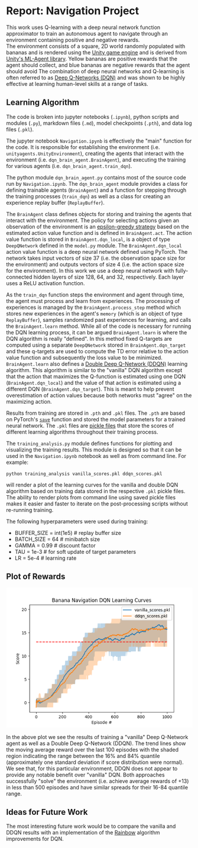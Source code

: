 [//]: # (Image References)

[image1]: learning_curves.png "DQN Learning Curves"

# Report: Navigation Project

This work uses Q-learning with a deep neural network function approximator to train an autonomous agent to navigate through an environment containing positive and negative rewards.  
The environment consists of a square, 2D world randomly populated with bananas and is rendered using the [Unity game engine](https://unity.com/) and is derived from [Unity's ML-Agent library](https://github.com/Unity-Technologies/ml-agents). Yellow bananas are positive rewards that the agent should collect, and blue bananas are negative rewards that the agent should avoid
The combination of deep neural networks and Q-learning is often referred to as [Deep Q-Networks (DQN)](https://www.nature.com/articles/nature14236?wm=book_wap_0005) and was shown to be highly effective at learning human-level skills at a range of tasks.

## Learning Algorithm

The code is broken into jupyter notebooks (`.ipynb`), python scripts and modules (`.py`), markdown files (`.md`), model checkpoints (`.pth`), and data log files (`.pkl`). 

The jupyter notebook `Navigation.ipynb` is effectively the "main" function for the code. It is responsible for establishing the environment (i.e. `unityagents.UnityEnvironment`), creating the agents that interact with the environment (i.e. `dqn_brain_agent.BrainAgent`), and executing the training for various agents (i.e. `dqn_brain_agent.train_dqn`). 

The python module `dqn_brain_agent.py` contains most of the source code run by `Navigation.ipynb`. The `dqn_brain_agent` module provides a class for defining trainable agents (`BrainAgent`) and a function for stepping through the training processes (`train_dqn`) as well as a class for creating an experience replay buffer (`ReplayBuffer`). 

The `BrainAgent` class defines objects for storing and training the agents that interact with the environment. The policy for selecting actions given an observation of the environment is an [epsilon-greedy strategy](https://en.wikipedia.org/wiki/Multi-armed_bandit#Semi-uniform_strategies) based on the estimated action value function and is defined in `BrainAgent.act`. The action value function is stored in `BrainAgent.dqn_local`, is a object of type `DeepQNetwork` defined in the `model.py` module. The `BrainAgent.dqn_local` action value function is a deep neural network defined using PyTorch. The network takes input vectors of size 37 (i.e. the observation space size for the environment) and outputs vectors of size 4 (i.e. the action space size for the environment). In this work we use a deep neural network with fully-connected hidden layers of size 128, 64, and 32, respectively. Each layer uses a ReLU activation function.

As the `train_dqn` function steps the environment and agent through time, the agent must process and learn from experiences. The processing of experiences is managed by the `BrainAgent.process_step` method which stores new experiences in the agent's `memory` (which is an object of type `ReplayBuffer`), samples randomized past experiences for learning, and calls the `BrainAgent.learn` method. While all of the code is necessary for running the DQN learning process, it can be argued `BrainAgent.learn` is where the DQN algorithm is really "defined". In this method fixed Q-targets are computed using a separate `DeepQNetwork` stored in `BrainAgent.dqn_target` and these q-targets are used to compute the TD error relative to the action value function and subsequently the loss value to be minimized. 
`BrainAgent.learn` also defines a [Double Deep Q-Network (DDQN)](https://arxiv.org/abs/1509.06461) learning algorithm. This algorithm is similar to the "vanilla" DQN algorithm except that the action that maximizes the Q-function is estimated using one DQN (`BrainAgent.dqn_local`) and the value of that action is estimated using a different DQN (`BrainAgent.dqn_target`). This is meant to help prevent overestimation of action values because both networks must "agree" on the maximizing action.

Results from training are stored in `.pth` and `.pkl` files. The `.pth` are based on PyTorch's [`save`](https://pytorch.org/docs/stable/torch.html?highlight=save#torch.save) function and stored the model parameters for a trained neural network. The `.pkl` files are [pickle files](https://docs.python.org/3/library/pickle.html) that store the scores of different learning algorithms throughout their training process.

The `training_analysis.py` module defines functions for plotting and visualizing the training results. This module is designed so that it can be used in the `Navigation.ipynb` notebook as well as from command line. For example:

```
python training_analysis vanilla_scores.pkl ddqn_scores.pkl
```

will render a plot of the learning curves for the vanilla and double DQN algorithm based on training data stored in the respective `.pkl` pickle files. The ability to render plots from command line using saved pickle files makes it easier and faster to iterate on the post-processing scripts without re-running training.

The following hyperparameters were used during training:

+ BUFFER_SIZE = int(1e5)  # replay buffer size
+ BATCH_SIZE = 64         # minibatch size
+ GAMMA = 0.99            # discount factor
+ TAU = 1e-3              # for soft update of target parameters
+ LR = 5e-4               # learning rate 

## Plot of Rewards

![DQN Learning Curves][image1]

In the above plot we see the results of training a "vanilla" Deep Q-Network agent as well as a Double Deep Q-Network (DDQN). The trend lines show the moving average reward over the last 100 episodes with the shaded region indicating the range between the 16\% and 84\% quantile (approximately one standard deviation if score distribution were normal). 
We see that, for this particular environment, DDQN does not appear to provide any notable benefit over "vanilla" DQN. Both approaches successfully "solve" the environment (i.e. achieve average rewards of +13) in less than 500 episodes and have similar spreads for their 16-84 quantile range.


## Ideas for Future Work

The most interesting future work would be to compare the vanilla and DDQN results with an implementation of the [Rainbow](https://www.aaai.org/ocs/index.php/AAAI/AAAI18/paper/viewPaper/17204) algorithm improvements for DQN.
